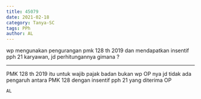 ```yaml
---
title: 45079
date: 2021-02-18
category: Tanya-SC
tags: PPh
author: AL
---
```


wp mengunakan pengurangan pmk 128 th 2019 dan mendapatkan insentif pph 21 karyawan, jd perhitungannya gimana ?

---

PMK 128 th 2019 itu untuk wajib pajak badan bukan wp OP nya jd tidak ada pengaruh antara PMK 128 dengan insentif pph 21 yang diterima OP

`AL`

